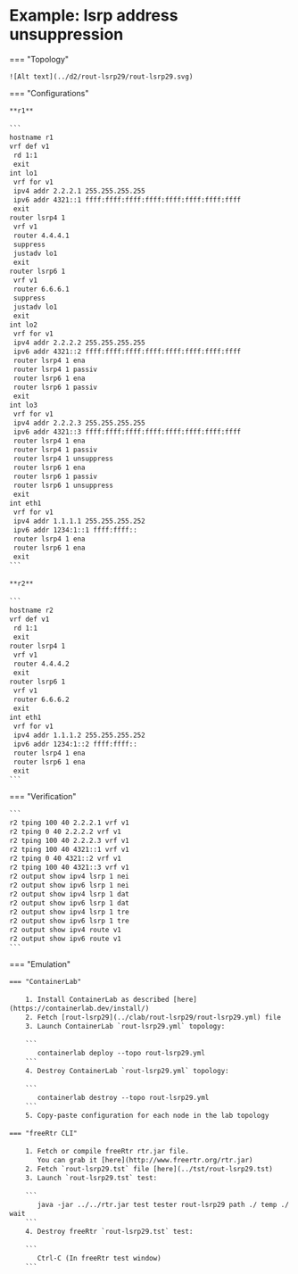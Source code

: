 # Example: lsrp address unsuppression

=== "Topology"

    ![Alt text](../d2/rout-lsrp29/rout-lsrp29.svg)

=== "Configurations"

    **r1**

    ```
    hostname r1
    vrf def v1
     rd 1:1
     exit
    int lo1
     vrf for v1
     ipv4 addr 2.2.2.1 255.255.255.255
     ipv6 addr 4321::1 ffff:ffff:ffff:ffff:ffff:ffff:ffff:ffff
     exit
    router lsrp4 1
     vrf v1
     router 4.4.4.1
     suppress
     justadv lo1
     exit
    router lsrp6 1
     vrf v1
     router 6.6.6.1
     suppress
     justadv lo1
     exit
    int lo2
     vrf for v1
     ipv4 addr 2.2.2.2 255.255.255.255
     ipv6 addr 4321::2 ffff:ffff:ffff:ffff:ffff:ffff:ffff:ffff
     router lsrp4 1 ena
     router lsrp4 1 passiv
     router lsrp6 1 ena
     router lsrp6 1 passiv
     exit
    int lo3
     vrf for v1
     ipv4 addr 2.2.2.3 255.255.255.255
     ipv6 addr 4321::3 ffff:ffff:ffff:ffff:ffff:ffff:ffff:ffff
     router lsrp4 1 ena
     router lsrp4 1 passiv
     router lsrp4 1 unsuppress
     router lsrp6 1 ena
     router lsrp6 1 passiv
     router lsrp6 1 unsuppress
     exit
    int eth1
     vrf for v1
     ipv4 addr 1.1.1.1 255.255.255.252
     ipv6 addr 1234:1::1 ffff:ffff::
     router lsrp4 1 ena
     router lsrp6 1 ena
     exit
    ```

    **r2**

    ```
    hostname r2
    vrf def v1
     rd 1:1
     exit
    router lsrp4 1
     vrf v1
     router 4.4.4.2
     exit
    router lsrp6 1
     vrf v1
     router 6.6.6.2
     exit
    int eth1
     vrf for v1
     ipv4 addr 1.1.1.2 255.255.255.252
     ipv6 addr 1234:1::2 ffff:ffff::
     router lsrp4 1 ena
     router lsrp6 1 ena
     exit
    ```

=== "Verification"

    ```
    r2 tping 100 40 2.2.2.1 vrf v1
    r2 tping 0 40 2.2.2.2 vrf v1
    r2 tping 100 40 2.2.2.3 vrf v1
    r2 tping 100 40 4321::1 vrf v1
    r2 tping 0 40 4321::2 vrf v1
    r2 tping 100 40 4321::3 vrf v1
    r2 output show ipv4 lsrp 1 nei
    r2 output show ipv6 lsrp 1 nei
    r2 output show ipv4 lsrp 1 dat
    r2 output show ipv6 lsrp 1 dat
    r2 output show ipv4 lsrp 1 tre
    r2 output show ipv6 lsrp 1 tre
    r2 output show ipv4 route v1
    r2 output show ipv6 route v1
    ```

=== "Emulation"

    === "ContainerLab"

        1. Install ContainerLab as described [here](https://containerlab.dev/install/)  
        2. Fetch [rout-lsrp29](../clab/rout-lsrp29/rout-lsrp29.yml) file  
        3. Launch ContainerLab `rout-lsrp29.yml` topology:  

        ```
           containerlab deploy --topo rout-lsrp29.yml  
        ```
        4. Destroy ContainerLab `rout-lsrp29.yml` topology:  

        ```
           containerlab destroy --topo rout-lsrp29.yml  
        ```
        5. Copy-paste configuration for each node in the lab topology

    === "freeRtr CLI"

        1. Fetch or compile freeRtr rtr.jar file.  
           You can grab it [here](http://www.freertr.org/rtr.jar)  
        2. Fetch `rout-lsrp29.tst` file [here](../tst/rout-lsrp29.tst)  
        3. Launch `rout-lsrp29.tst` test:  

        ```
           java -jar ../../rtr.jar test tester rout-lsrp29 path ./ temp ./ wait
        ```
        4. Destroy freeRtr `rout-lsrp29.tst` test:  

        ```
           Ctrl-C (In freeRtr test window)
        ```

